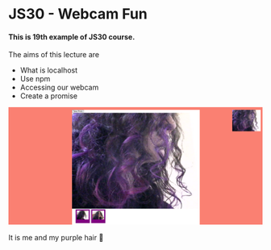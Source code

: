 # JS30 - Webcam Fun

#### This is 19th example of JS30 course.
The aims of this lecture are 

- What is localhost
- Use npm
- Accessing our webcam
- Create a promise

![](me.png)

It is me and my purple hair :purple_heart: